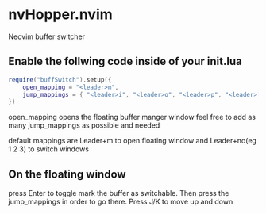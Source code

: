 # nvHopper.nvim

Neovim buffer switcher

## Enable the follwing code inside of your init.lua

```lua
require("buffSwitch").setup({
	open_mapping = "<leader>m",
	jump_mappings = { "<leader>i", "<leader>o", "<leader>p", "<leader>[" },
})
```

open_mapping opens the floating buffer manger window
feel free to add as many jump_mappings as possible and needed

default mappings are Leader+m to open floating window and Leader+no(eg 1 2 3) to switch windows

## On the floating window

press Enter to toggle mark the buffer as switchable. Then press the jump_mappings in order to go there.
Press J/K to move up and down
